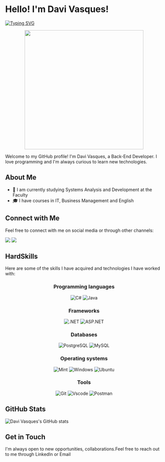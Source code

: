 # Hello! I'm Davi Vasques!

[![Typing SVG](https://readme-typing-svg.herokuapp.com/?color=fff&size=35&center=true&vCenter=true&width=1000&lines=Welcome+to+my+GitHub+profile!+:%29)](https://git.io/typing-svg)
<div align="center">
   <!-- <img height="350em" src="./.github/assets/cover_.png"/> -->
   <img height="380em" src="https://user-images.githubusercontent.com/70382532/138322189-2db8df52-9dcb-40a0-88a8-c365466bd33d.gif"/>
</div>


Welcome to my GitHub profile! I'm Davi Vasques, a Back-End Developer. I love programming and I'm always curious to learn new technologies.

## About Me

- 🏫 I am currently studying Systems Analysis and Development at the Faculty
- 🎓 I have courses in IT, Business Management and English

## Connect with Me

Feel free to connect with me on social media or through other channels:

<a href = "mailto:daviivasquess@gmail.com"><img src="https://img.shields.io/badge/-Gmail-%23333?style=for-the-badge&logo=gmail&logoColor=white" target="_blank"></a>
  <a href="https://www.linkedin.com/in/davi-vasques-216620276/" target="_blank"><img src="https://img.shields.io/badge/-LinkedIn-%230077B5?style=for-the-badge&logo=linkedin&logoColor=white" target="_blank"></a> 

  ## HardSkills

Here are some of the skills I have acquired and technologies I have worked with:

<h3 align="center"> Programming languages </h3>


<div align="center">
  
![C#](https://img.shields.io/badge/c%23-%23239120.svg?style=for-the-badge&logo=csharp&logoColor=white)
![Java](https://img.shields.io/badge/java-%23ED8B00.svg?style=for-the-badge&logo=openjdk&logoColor=white)
 
</div>

<h3 align="center"> Frameworks </h3>
<div align="center">
  
![.NET](https://img.shields.io/badge/.NET-5C2D91?style=for-the-badge&logo=.net&logoColor=white)
![ASP.NET](https://img.shields.io/badge/ASP.NET-5C2D91?style=for-the-badge&logo=.net&logoColor=white)
 
</div>

<h3 align="center"> Databases </h3>

<div align="center">
  
![PostgreSQL](https://img.shields.io/badge/PostgreSQL-000?style=for-the-badge&logo=postgresql)
![MySQL](https://img.shields.io/badge/MySQL-00000F?style=for-the-badge&logo=mysql&logoColor=white)
 
</div>

<h3 align="center"> Operating systems </h3>

<div align="center">
  
![Mint](https://img.shields.io/badge/Linux%20Mint-87CF3E?style=for-the-badge&logo=Linux%20Mint&logoColor=white)
![Windows](https://img.shields.io/badge/Windows-000?style=for-the-badge&logo=windows&logoColor=2CA5E0)
![Ubuntu](https://img.shields.io/badge/Ubuntu-35495E?style=for-the-badge&logo=ubuntu&logoColor=2CA5E0)
 
</div>

<h3 align="center"> Tools </h3>

<div align="center">
  
![Git](https://img.shields.io/badge/GIT-E44C30?style=for-the-badge&logo=git&logoColor=white)
![Vscode](https://img.shields.io/badge/Vscode-007ACC?style=for-the-badge&logo=visual-studio-code&logoColor=white)
![Postman](https://img.shields.io/badge/Postman-FF6C37.svg?style=for-the-badge&logo=Postman&logoColor=white)
 
</div>

 ## GitHub Stats

![Davi Vasques's GitHub stats](https://github-readme-stats.vercel.app/api?username=DaviiVasques&show_icons=true&theme=tokyonight&hide_title=true&hide=stars)


## Get in Touch

I'm always open to new opportunities, collaborations.Feel free to reach out to me through LinkedIn or Email




